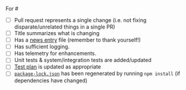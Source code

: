 For #

<!--
  If an item below does not apply to you, then go ahead and check it off as "done" and strikethrough the text, e.g.:
    - [x] ~Has unit tests & system/integration tests~
-->
- [ ] Pull request represents a single change (i.e. not fixing disparate/unrelated things in a single PR)
- [ ] Title summarizes what is changing
- [ ] Has a [news entry](https://github.com/Microsoft/vscode-python/tree/master/news) file (remember to thank yourself!)
- [ ] Has sufficient logging.
- [ ] Has telemetry for enhancements.
- [ ] Unit tests & system/integration tests are added/updated
- [ ] [Test plan](https://github.com/Microsoft/vscode-python/blob/master/.github/test_plan.md) is updated as appropriate
- [ ] [`package-lock.json`](https://github.com/Microsoft/vscode-python/blob/master/package-lock.json) has been regenerated by running `npm install` (if dependencies have changed)
